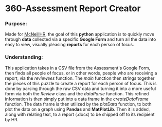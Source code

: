# 360-Assessment Report Creator
### Purpose:
Made for [McNeillHR](https://www.legacyhr.ca/), the goal of this **python** application is to quickly move through **data** collected via a specific **Google Form** and turn all the data into easy to view, visually pleasing **reports** for each person of focus. 
### Understanding:
This application takes in a CSV file from the Assessment's Google Form, then finds all people of focus, or in other words, people who are receiving a report, via the *reviewees* function.
The *main* function then strings together the pieces of this puzzle to create a report for each person of focus.
This is done by parsing through the raw CSV data and turning it into a more useful form via both the *Review* class and the *dataParse* function. 
This refined information is then simply put into a data frame in the *createDataFrame* function. 
The data frame is then utilized by the *plotData* function, to both plot the data on a graph using **Pandas** and **MatPlotLib**. Then it is added, along with relating text, to a report (.docx) to be shipped off to its recipient by HR.
